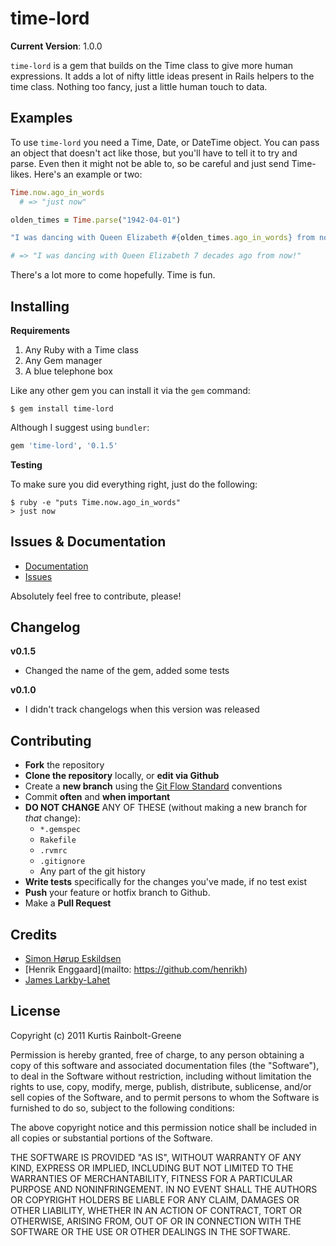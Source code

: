 time-lord
=========

**Current Version**: 1.0.0

`time-lord` is a gem that builds on the Time class to give more human expressions.
It adds a lot of nifty little ideas present in Rails helpers to the time class.
Nothing too fancy, just a little human touch to data.


Examples
--------

To use `time-lord` you need a Time, Date, or DateTime object.
You can pass an object that doesn't act like those, but you'll have to tell it to try and parse.
Even then it might not be able to, so be careful and just send Time-likes.
Here's an example or two:

``` ruby
Time.now.ago_in_words
  # => "just now"

olden_times = Time.parse("1942-04-01")

"I was dancing with Queen Elizabeth #{olden_times.ago_in_words} from now!"

# => "I was dancing with Queen Elizabeth 7 decades ago from now!"
```

There's a lot more to come hopefully.
Time is fun.


Installing
----------

**Requirements**

1. Any Ruby with a Time class
2. Any Gem manager
3. A blue telephone box

Like any other gem you can install it via the `gem` command:

``` terminal
$ gem install time-lord
```

Although I suggest using `bundler`:

``` ruby
gem 'time-lord', '0.1.5'
```


**Testing**

To make sure you did everything right, just do the following:

```
$ ruby -e "puts Time.now.ago_in_words"
> just now
```


Issues & Documentation
----------------------

* [Documentation](https://github.com/krainboltgreene/time-lord/wiki)
* [Issues](https://github.com/krainboltgreene/time-lord/issues)

Absolutely feel free to contribute, please!


Changelog
---------

**v0.1.5**

* Changed the name of the gem, added some tests

**v0.1.0**

* I didn't track changelogs when this version was released


Contributing
------------

* **Fork** the repository
* **Clone the repository** locally, or **edit via Github**
* Create a **new branch** using the [Git Flow Standard](http://yakiloo.com/getting-started-git-flow/) conventions
* Commit **often** and **when important**
* **DO NOT CHANGE** ANY OF THESE (without making a new branch for *that* change):
  * `*.gemspec`
  * `Rakefile`
  * `.rvmrc`
  * `.gitignore`
  * Any part of the git history
* **Write tests** specifically for the changes you've made, if no test exist
* **Push** your feature or hotfix branch to Github.
* Make a **Pull Request**


Credits
-------

* [Simon Hørup Eskildsen](https://github.com/Sirupsen)
* [Henrik Enggaard](mailto: https://github.com/henrikh)
* [James Larkby-Lahet](https://github.com/wolfwood)


License
-------

Copyright (c) 2011 Kurtis Rainbolt-Greene

Permission is hereby granted, free of charge, to any person obtaining
a copy of this software and associated documentation files (the
"Software"), to deal in the Software without restriction, including
without limitation the rights to use, copy, modify, merge, publish,
distribute, sublicense, and/or sell copies of the Software, and to
permit persons to whom the Software is furnished to do so, subject to
the following conditions:

The above copyright notice and this permission notice shall be
included in all copies or substantial portions of the Software.

THE SOFTWARE IS PROVIDED "AS IS", WITHOUT WARRANTY OF ANY KIND,
EXPRESS OR IMPLIED, INCLUDING BUT NOT LIMITED TO THE WARRANTIES OF
MERCHANTABILITY, FITNESS FOR A PARTICULAR PURPOSE AND
NONINFRINGEMENT. IN NO EVENT SHALL THE AUTHORS OR COPYRIGHT HOLDERS BE
LIABLE FOR ANY CLAIM, DAMAGES OR OTHER LIABILITY, WHETHER IN AN ACTION
OF CONTRACT, TORT OR OTHERWISE, ARISING FROM, OUT OF OR IN CONNECTION
WITH THE SOFTWARE OR THE USE OR OTHER DEALINGS IN THE SOFTWARE.

